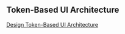 
## Token-Based UI Architecture
[Design Token-Based UI Architecture](https://martinfowler.com/articles/design-token-based-ui-architecture.html)
